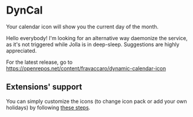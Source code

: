 # DynCal

Your calendar icon will show you the current day of the month.

Hello everybody! I'm looking for an alternative way daemonize the service, as it's not triggered while Jolla is in deep-sleep. Suggestions are highly appreciated.

For the latest release, go to https://openrepos.net/content/fravaccaro/dynamic-calendar-icon

## Extensions' support

You can simply customize the icons (to change icon pack or add your own holidays) by following [these steps](https://github.com/fravaccaro/harbour-dyncal/wiki/Extensions).
